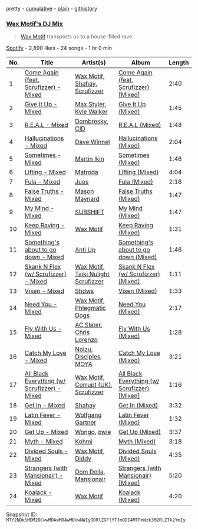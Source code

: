 pretty - [cumulative](/playlists/cumulative/37i9dQZF1DXc6MmasnAO5O.md) - [plain](/playlists/plain/37i9dQZF1DXc6MmasnAO5O) - [githistory](https://github.githistory.xyz/mackorone/spotify-playlist-archive/blob/main/playlists/plain/37i9dQZF1DXc6MmasnAO5O)

### [Wax Motif's DJ Mix](https://open.spotify.com/playlist/37i9dQZF1DXc6MmasnAO5O)

> <a href="spotify:artist:7zm3aSdmGiOkTt0aZFSO8R">Wax Motif</a> transports us to a house\-filled rave.

[Spotify](https://open.spotify.com/user/spotify) - 2,890 likes - 24 songs - 1 hr 0 min

| No. | Title | Artist(s) | Album | Length |
|---|---|---|---|---|
| 1 | [Come Again \(feat\. Scrufizzer\) \- Mixed](https://open.spotify.com/track/25yF7Et24JJ2WuKPmbOLMm) | [Wax Motif](https://open.spotify.com/artist/7zm3aSdmGiOkTt0aZFSO8R), [Shahay](https://open.spotify.com/artist/1pjJMzKi91pQ2AWcEcXPZ2), [Scrufizzer](https://open.spotify.com/artist/3JmGsgVoGUN1Ro1jLfi7k1) | [Come Again \(feat\. Scrufizzer\) \[Mixed\]](https://open.spotify.com/album/26Y57XaEmMFcj5XeU7hQcz) | 2:40 |
| 2 | [Give It Up \- Mixed](https://open.spotify.com/track/5lkqw8AQ3dv8eKWftI4vwz) | [Max Styler](https://open.spotify.com/artist/3NKKngINK1tP6BFy0WOyWk), [Kyle Walker](https://open.spotify.com/artist/4kB1srfgZ4eok7CmDqyOJP) | [Give It Up \(Mixed\)](https://open.spotify.com/album/2zFbE01xL3j8Sx1BVKF0pV) | 1:45 |
| 3 | [R.E.A.L \- Mixed](https://open.spotify.com/track/0wFNkVTH6LGsKNRQSfvoCx) | [Dombresky](https://open.spotify.com/artist/2GVtgxcx7jg5xVCZsIHSGN), [CID](https://open.spotify.com/artist/4FCzCS0KEgb0rgySWINItO) | [R.E.A.L \(Mixed\)](https://open.spotify.com/album/1bpxV4DbcpB3qyF7mqvrPI) | 1:48 |
| 4 | [Hallucinations \- Mixed](https://open.spotify.com/track/25qVz448auOcbIgphQI5iY) | [Dave Winnel](https://open.spotify.com/artist/1K80Wcuuo13i28cVd68mxm) | [Hallucinations \(Mixed\)](https://open.spotify.com/album/1WUMh9v8sW2S2OeqtQQJWg) | 2:04 |
| 5 | [Sometimes \- Mixed](https://open.spotify.com/track/3LlQeUd3uxCyRReESWrBiU) | [Martin Ikin](https://open.spotify.com/artist/7DhdJhd6DrxeJlUajwttd1) | [Sometimes \(Mixed\)](https://open.spotify.com/album/1nHMy5XbnXistsTJAz7pnx) | 1:46 |
| 6 | [Lifting \- Mixed](https://open.spotify.com/track/7DukNn0SveaebeRyHVKmTd) | [Matroda](https://open.spotify.com/artist/45lcbTsX07JWzmTIjcdyBz) | [Lifting \(Mixed\)](https://open.spotify.com/album/2MLZvQ7X7DkhtpwMN6N0om) | 4:04 |
| 7 | [Fula \- Mixed](https://open.spotify.com/track/2OmtNfsAFglUIzpNTMdQMt) | [Juos](https://open.spotify.com/artist/25b30wypcCBgPGWG28RUcl) | [Fula \(Mixed\)](https://open.spotify.com/album/27Ndg89DOFi3uY3uGDLdqK) | 2:16 |
| 8 | [False Truths \- Mixed](https://open.spotify.com/track/5VPc25VHrbm6HC83w6bHSm) | [Mason Maynard](https://open.spotify.com/artist/4EdTAy3S5GrswFHCdpiKP3) | [False Truths \(Mixed\)](https://open.spotify.com/album/4Hk4fvs85eID0rtxju0cnR) | 1:47 |
| 9 | [My Mind \- Mixed](https://open.spotify.com/track/4s5kbIBJ4PttgrApE5N8qi) | [SUBSHIFT](https://open.spotify.com/artist/6oj23vhIuGx4bOqVmQ9oOo) | [My Mind \(Mixed\)](https://open.spotify.com/album/2ijobXpvbp4paFRivoqg01) | 1:47 |
| 10 | [Keep Raving \- Mixed](https://open.spotify.com/track/1iKCYeMctxE2nxD23sJ3Sp) | [Wax Motif](https://open.spotify.com/artist/7zm3aSdmGiOkTt0aZFSO8R) | [Keep Raving \(Mixed\)](https://open.spotify.com/album/18CVFwpKpVbwUUGDcwnfol) | 1:31 |
| 11 | [Something's about to go down \- Mixed](https://open.spotify.com/track/42cDoFDvPUqwFZ5LiJrhYC) | [Anti Up](https://open.spotify.com/artist/4UwR1ir6PovnQiwX5jRPvF) | [Something's about to go down \(Mixed\)](https://open.spotify.com/album/6IG0VXKV6CbLBo075gkbm2) | 1:46 |
| 12 | [Skank N Flex \(w/ Scrufizzer\) \- Mixed](https://open.spotify.com/track/5ys6fpbCcmwrnwdPeip81f) | [Wax Motif](https://open.spotify.com/artist/7zm3aSdmGiOkTt0aZFSO8R), [Taiki Nulight](https://open.spotify.com/artist/4QWmN97HRZya55JvxN3I5a), [Scrufizzer](https://open.spotify.com/artist/3JmGsgVoGUN1Ro1jLfi7k1) | [Skank N Flex \(w/ Scrufizzer\) \[Mixed\]](https://open.spotify.com/album/2Dgf1j1yKFtcp0lRcEjx9a) | 1:11 |
| 13 | [Vixen \- Mixed](https://open.spotify.com/track/4RZXLDwb599AD5WPUXmtvH) | [Shdws](https://open.spotify.com/artist/68yqVCDFykVIUWzVglAcEg) | [Vixen \(Mixed\)](https://open.spotify.com/album/2fgOdTd1ZoE6FEfq5y4EY5) | 1:33 |
| 14 | [Need You \- Mixed](https://open.spotify.com/track/5pLdCmH7u53OyUp3OQjBDJ) | [Wax Motif](https://open.spotify.com/artist/7zm3aSdmGiOkTt0aZFSO8R), [Phlegmatic Dogs](https://open.spotify.com/artist/3g5Lhsq7cSJEK39BzKgIUe) | [Need You \(Mixed\)](https://open.spotify.com/album/1Bp3AmJp1bYSPxpSrdFLGh) | 2:17 |
| 15 | [Fly With Us \- Mixed](https://open.spotify.com/track/10zRgzNSqkCx5IjP0YNbY6) | [AC Slater](https://open.spotify.com/artist/6EqFMCnVGBRNmwPlk2f3Uc), [Chris Lorenzo](https://open.spotify.com/artist/7tm9Tuc70geXOOyKhtZHIj) | [Fly With Us \(Mixed\)](https://open.spotify.com/album/7LAwWfzcetnGq7onX7ONea) | 1:28 |
| 16 | [Catch My Love \- Mixed](https://open.spotify.com/track/1FwDPSIZ0VcZmIIs1VChr6) | [Noizu](https://open.spotify.com/artist/3VRyybsQu0MDG0F2LBxnv7), [Disciples](https://open.spotify.com/artist/5EehXjjMktLuJmbRsM7YfB), [MOYA](https://open.spotify.com/artist/7EyM0gQyMeaeQzslOFZaCq) | [Catch My Love \(Mixed\)](https://open.spotify.com/album/4Nwf2fLql1KCQh6SAT1c0U) | 3:21 |
| 17 | [All Black Everything \(w/ Scrufizzer\) \- Mixed](https://open.spotify.com/track/2wTuslzTLAubn6hrRzydJS) | [Wax Motif](https://open.spotify.com/artist/7zm3aSdmGiOkTt0aZFSO8R), [Corrupt \(UK\)](https://open.spotify.com/artist/0cUPXn0AOgVrI413vJgBAJ), [Scrufizzer](https://open.spotify.com/artist/3JmGsgVoGUN1Ro1jLfi7k1) | [All Black Everything \(w/ Scrufizzer\) \[Mixed\]](https://open.spotify.com/album/3Glews8Ql96vBFVmmIHXwP) | 1:16 |
| 18 | [Get In \- Mixed](https://open.spotify.com/track/6oMTCPjcd9iRqdSUhHDIpZ) | [Shahay](https://open.spotify.com/artist/1pjJMzKi91pQ2AWcEcXPZ2) | [Get In \(Mixed\)](https://open.spotify.com/album/4qj0QW8unx7DAKN2lAhwt7) | 3:32 |
| 19 | [Latin Fever \- Mixed](https://open.spotify.com/track/3064xJq75HXMoK61QxMML9) | [Wolfgang Gartner](https://open.spotify.com/artist/3534yWWzmxx8NbKVoNolsK) | [Latin Fever \(Mixed\)](https://open.spotify.com/album/6bFESojcVWFJR2t9J19pZG) | 1:32 |
| 20 | [Get Up \- Mixed](https://open.spotify.com/track/75mz42CBZN2c2uyK0XpxaR) | [Wongo](https://open.spotify.com/artist/7yx47vjNgvQXPtHis6Hi91), [owie](https://open.spotify.com/artist/7yLfNXs6ttWSE2csFvRnai) | [Get Up \(Mixed\)](https://open.spotify.com/album/1564S37zFi6hLZfZMSinNp) | 3:37 |
| 21 | [Myth \- Mixed](https://open.spotify.com/track/6RHrkJEJ3Adnba7ojjWDbL) | [Kohmi](https://open.spotify.com/artist/6NhJ3byRXx7HJzpryxi8w7) | [Myth \(Mixed\)](https://open.spotify.com/album/2QcPqk0SZ4vYoKcw5VIMq8) | 3:18 |
| 22 | [Divided Souls \- Mixed](https://open.spotify.com/track/1aTL1HmLVTF1TcuPpk30Uh) | [Wax Motif](https://open.spotify.com/artist/7zm3aSdmGiOkTt0aZFSO8R), [Diddy](https://open.spotify.com/artist/59wfkuBoNyhDMQGCljbUbA) | [Divided Souls \(Mixed\)](https://open.spotify.com/album/0iawnIdGjLCSMao4P75j15) | 4:35 |
| 23 | [Strangers \(with Mansionair\) \- Mixed](https://open.spotify.com/track/1kfsdKEJnvM8yYlmFAuDXL) | [Dom Dolla](https://open.spotify.com/artist/205i7E8fNVfojowcQSfK9m), [Mansionair](https://open.spotify.com/artist/4qOzMSukiZoiSjPQw8Zs7s) | [Strangers \(with Mansionair\) \[Mixed\]](https://open.spotify.com/album/6sXSX51hrOCLfKRnjq0A9v) | 5:20 |
| 24 | [Koalack \- Mixed](https://open.spotify.com/track/23Dgwjz6JSw4zPIIzL8UGQ) | [Wax Motif](https://open.spotify.com/artist/7zm3aSdmGiOkTt0aZFSO8R) | [Koalack \(Mixed\)](https://open.spotify.com/album/1moUNFDHaoFELrrycEkfpU) | 4:20 |

Snapshot ID: `MTY2NDk5MDM2OCwwMDAwMDAwMDUwNWIyODRlZGFlYTJmODI4MTFmNzk3M2RlZTk2YmIy`
